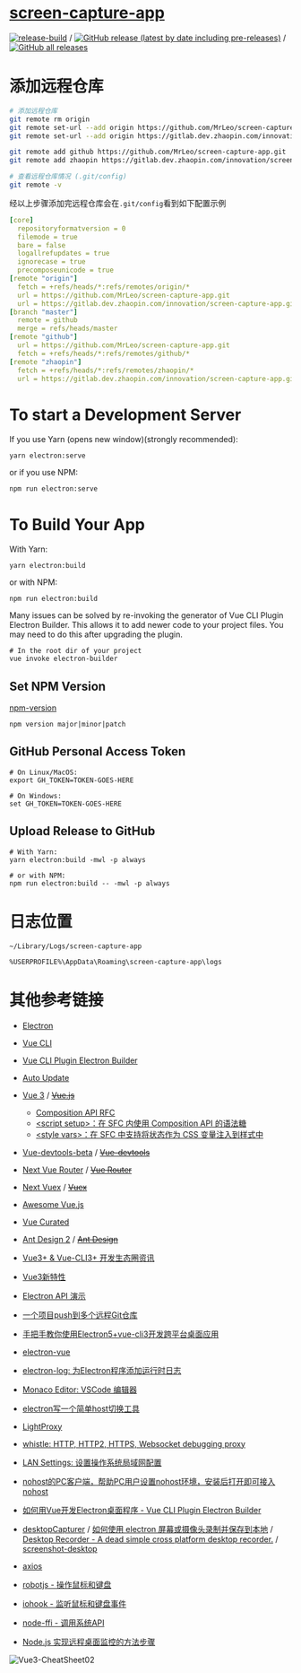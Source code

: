 # [screen-capture-app](https://github.com/MrLeo/screen-capture-app/releases)

[![release-build](https://github.com/MrLeo/screen-capture-app/actions/workflows/main.yml/badge.svg)](https://github.com/MrLeo/screen-capture-app/actions/workflows/main.yml) / [![GitHub release (latest by date including pre-releases)](https://img.shields.io/github/v/release/MrLeo/screen-capture-app?include_prereleases)](https://github.com/MrLeo/screen-capture-app/releases/latest) / [![GitHub all releases](https://img.shields.io/github/downloads/MrLeo/screen-capture-app/total)](https://github.com/MrLeo/screen-capture-app/releases)

# 添加远程仓库

```bash
# 添加远程仓库
git remote rm origin
git remote set-url --add origin https://github.com/MrLeo/screen-capture-app.git
git remote set-url --add origin https://gitlab.dev.zhaopin.com/innovation/screen-capture-app.git

git remote add github https://github.com/MrLeo/screen-capture-app.git
git remote add zhaopin https://gitlab.dev.zhaopin.com/innovation/screen-capture-app.git

# 查看远程仓库情况 (.git/config)
git remote -v
```

经以上步骤添加完远程仓库会在`.git/config`看到如下配置示例

```yaml
[core]
  repositoryformatversion = 0
  filemode = true
  bare = false
  logallrefupdates = true
  ignorecase = true
  precomposeunicode = true
[remote "origin"]
  fetch = +refs/heads/*:refs/remotes/origin/*
  url = https://github.com/MrLeo/screen-capture-app.git
  url = https://gitlab.dev.zhaopin.com/innovation/screen-capture-app.git
[branch "master"]
  remote = github
  merge = refs/heads/master
[remote "github"]
  url = https://github.com/MrLeo/screen-capture-app.git
  fetch = +refs/heads/*:refs/remotes/github/*
[remote "zhaopin"]
  fetch = +refs/heads/*:refs/remotes/zhaopin/*
  url = https://gitlab.dev.zhaopin.com/innovation/screen-capture-app.git
```

# To start a Development Server
If you use Yarn (opens new window)(strongly recommended):

```
yarn electron:serve
```

or if you use NPM:

```
npm run electron:serve
```
# To Build Your App

With Yarn:

```
yarn electron:build
```

or with NPM:

```
npm run electron:build
```

Many issues can be solved by re-invoking the generator of Vue CLI Plugin Electron Builder. This allows it to add newer code to your project files. You may need to do this after upgrading the plugin.

```
# In the root dir of your project
vue invoke electron-builder
```

## Set NPM Version

[npm-version](https://docs.npmjs.com/cli/version.html)

```shell
npm version major|minor|patch
```

## GitHub Personal Access Token


```shell
# On Linux/MacOS:
export GH_TOKEN=TOKEN-GOES-HERE

# On Windows:
set GH_TOKEN=TOKEN-GOES-HERE
```

## Upload Release to GitHub

```shell
# With Yarn:
yarn electron:build -mwl -p always

# or with NPM:
npm run electron:build -- -mwl -p always
```

<div style="display:none"><span>99535869a43f5a9eed</span></div>
<div style="display:none"><span>197d3ab40a459d1d4e8df5</span></div>

# 日志位置

```
~/Library/Logs/screen-capture-app

%USERPROFILE%\AppData\Roaming\screen-capture-app\logs
```
# 其他参考链接

- [Electron](https://www.electronjs.org/docs)
- [Vue CLI](https://cli.vuejs.org/zh/guide/)
- [Vue CLI Plugin Electron Builder](https://nklayman.github.io/vue-cli-plugin-electron-builder/)
- [Auto Update](https://www.electron.build/auto-update)


- [Vue 3](https://v3.vuejs.org) / ~~[Vue.js](https://cn.vuejs.org)~~
  - [Composition API RFC](https://composition-api.vuejs.org/api.html)
  - [&lt;script setup&gt;：在 SFC 内使用 Composition API 的语法糖](https://github.com/vuejs/rfcs/blob/sfc-improvements/active-rfcs/0000-sfc-script-setup.md)
  - [&lt;style vars&gt;：在 SFC 中支持将状态作为 CSS 变量注入到样式中](https://github.com/vuejs/rfcs/blob/sfc-improvements/active-rfcs/0000-sfc-style-variables.md)
- [Vue-devtools-beta](https://chrome.google.com/webstore/detail/ljjemllljcmogpfapbkkighbhhppjdbg) / ~~[Vue-devtools](https://github.com/vuejs/vue-devtools)~~
- [Next Vue Router](https://next.router.vuejs.org/) / ~~[Vue Router](https://router.vuejs.org/zh/)~~
- [Next Vuex](https://next.vuex.vuejs.org/) / ~~[Vuex](https://vuex.vuejs.org/zh/)~~

- [Awesome Vue.js](https://github.com/vuejs/awesome-vue)
- [Vue Curated](https://curated.vuejs.org)
- [Ant Design 2](https://2x.antdv.com/docs/vue/introduce-cn/) / ~~[Ant Design](https://www.antdv.com/docs/vue/introduce-cn/)~~


- [Vue3+ & Vue-CLI3+ 开发生态圈资讯](https://github.com/vue3/vue3-News#目录)
- [Vue3新特性](https://juejin.im/post/6844904084512718861)
- [Electron API 演示](https://github.com/demopark/electron-api-demos-Zh_CN)
- [一个项目push到多个远程Git仓库](https://segmentfault.com/a/1190000011294144)
- [手把手教你使用Electron5+vue-cli3开发跨平台桌面应用](https://juejin.im/post/6844903878429769742)
- [electron-vue](https://simulatedgreg.gitbooks.io/electron-vue/content/cn/)
- [electron-log: 为Electron程序添加运行时日志](https://newsn.net/say/electron-log.html)
- [Monaco Editor: VSCode 编辑器](https://microsoft.github.io/monaco-editor/)
- [electron写一个简单host切换工具](https://juejin.im/post/6844903670924967949)
- [LightProxy](https://lightproxy.org/)
- [whistle: HTTP, HTTP2, HTTPS, Websocket debugging proxy](https://github.com/avwo/whistle)
- [LAN Settings: 设置操作系统局域网配置](https://github.com/imweb/lan-settings)
- [nohost的PC客户端，帮助PC用户设置nohost环境，安装后打开即可接入nohost](https://github.com/nohosts/client)
- [如何用Vue开发Electron桌面程序 - Vue CLI Plugin Electron Builder](https://juejin.cn/post/6913829610748641287)
- [desktopCapturer](https://www.electronjs.org/docs/api/desktop-capturer) / [如何使用 electron 屏幕或摄像头录制并保存到本地](https://www.cnblogs.com/olivers/p/12609427.html) / [Desktop Recorder - A dead simple cross platform desktop recorder.](https://github.com/skunight/desktop-recorder) / [screenshot-desktop](https://www.npmjs.com/package/screenshot-desktop)


- [axios](https://github.com/axios/axios)
- [robotjs - 操作鼠标和键盘](https://github.com/octalmage/robotjs)
- [iohook - 监听鼠标和键盘事件](https://github.com/wilix-team/iohook)
- [node-ffi - 调用系统API](https://github.com/node-ffi/node-ffi)
- [Node.js 实现远程桌面监控的方法步骤](https://www.zhangshengrong.com/p/9Oab7Vp3Nd/)

![Vue3-CheatSheet02](https://raw.githubusercontent.com/vue3/vue3-News/master/asset/Vue3-CheatSheet02.jpeg)
